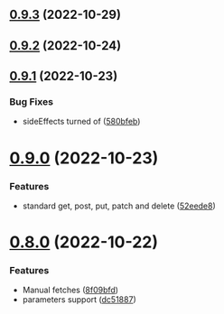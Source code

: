 ## [0.9.3](https://github.com/mgibas/vue-router-fetch/compare/v0.9.2...v0.9.3) (2022-10-29)



## [0.9.2](https://github.com/mgibas/vue-router-fetch/compare/v0.9.1...v0.9.2) (2022-10-24)



## [0.9.1](https://github.com/mgibas/vue-router-fetch/compare/v0.9.0...v0.9.1) (2022-10-23)


### Bug Fixes

* sideEffects turned of ([580bfeb](https://github.com/mgibas/vue-router-fetch/commit/580bfeb6ced9de340afe1de6fda29240ecb6f1ba))



# [0.9.0](https://github.com/mgibas/vue-router-fetch/compare/v0.8.0...v0.9.0) (2022-10-23)


### Features

* standard get, post, put, patch and delete ([52eede8](https://github.com/mgibas/vue-router-fetch/commit/52eede89623ca37d84ce7792a784b23f2962b106))



# [0.8.0](https://github.com/mgibas/vue-router-fetch/compare/v0.7.3...v0.8.0) (2022-10-22)


### Features

* Manual fetches ([8f09bfd](https://github.com/mgibas/vue-router-fetch/commit/8f09bfd3a2f41ae7601ed5cac8821f0f2182cb9d))
* parameters support ([dc51887](https://github.com/mgibas/vue-router-fetch/commit/dc518874107f64a16892f2ef33ce7b679231f6e3))



